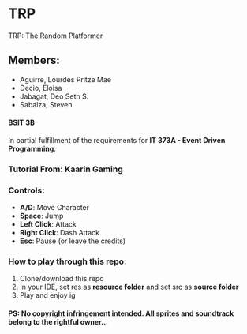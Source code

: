 # TRP
TRP: The Random Platformer

## Members:
- Aguirre, Lourdes Pritze Mae
- Decio, Eloisa
- Jabagat, Deo Seth S.
- Sabalza, Steven

#### BSIT 3B

In partial fulfillment of the requirements for **IT 373A - Event Driven Programming**.

### Tutorial From: Kaarin Gaming

### Controls:
- **A/D**: Move Character
- **Space**: Jump
- **Left Click**: Attack
- **Right Click**: Dash Attack
- **Esc**: Pause (or leave the credits)

### How to play through this repo:
1. Clone/download this repo
2. In your IDE, set res as **resource folder** and set src as **source folder**
3. Play and enjoy ig

#### PS: No copyright infringement intended. All sprites and soundtrack belong to the rightful owner...